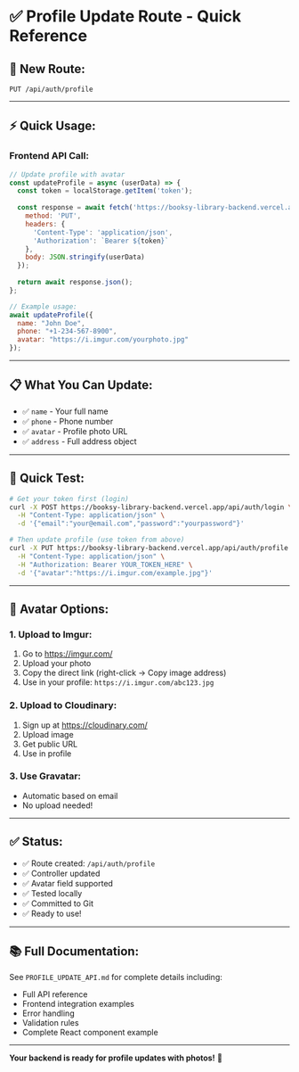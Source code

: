 # ✅ Profile Update Route - Quick Reference

## 🎯 **New Route:**

```
PUT /api/auth/profile
```

---

## ⚡ **Quick Usage:**

### **Frontend API Call:**

```javascript
// Update profile with avatar
const updateProfile = async (userData) => {
  const token = localStorage.getItem('token');
  
  const response = await fetch('https://booksy-library-backend.vercel.app/api/auth/profile', {
    method: 'PUT',
    headers: {
      'Content-Type': 'application/json',
      'Authorization': `Bearer ${token}`
    },
    body: JSON.stringify(userData)
  });
  
  return await response.json();
};

// Example usage:
await updateProfile({
  name: "John Doe",
  phone: "+1-234-567-8900",
  avatar: "https://i.imgur.com/yourphoto.jpg"
});
```

---

## 📋 **What You Can Update:**

- ✅ `name` - Your full name
- ✅ `phone` - Phone number
- ✅ `avatar` - Profile photo URL
- ✅ `address` - Full address object

---

## 🧪 **Quick Test:**

```bash
# Get your token first (login)
curl -X POST https://booksy-library-backend.vercel.app/api/auth/login \
  -H "Content-Type: application/json" \
  -d '{"email":"your@email.com","password":"yourpassword"}'

# Then update profile (use token from above)
curl -X PUT https://booksy-library-backend.vercel.app/api/auth/profile \
  -H "Content-Type: application/json" \
  -H "Authorization: Bearer YOUR_TOKEN_HERE" \
  -d '{"avatar":"https://i.imgur.com/example.jpg"}'
```

---

## 📸 **Avatar Options:**

### **1. Upload to Imgur:**
1. Go to https://imgur.com/
2. Upload your photo
3. Copy the direct link (right-click → Copy image address)
4. Use in your profile: `https://i.imgur.com/abc123.jpg`

### **2. Upload to Cloudinary:**
1. Sign up at https://cloudinary.com/
2. Upload image
3. Get public URL
4. Use in profile

### **3. Use Gravatar:**
- Automatic based on email
- No upload needed!

---

## ✅ **Status:**

- ✅ Route created: `/api/auth/profile`
- ✅ Controller updated
- ✅ Avatar field supported
- ✅ Tested locally
- ✅ Committed to Git
- ✅ Ready to use!

---

## 📚 **Full Documentation:**

See `PROFILE_UPDATE_API.md` for complete details including:
- Full API reference
- Frontend integration examples
- Error handling
- Validation rules
- Complete React component example

---

**Your backend is ready for profile updates with photos!** 🎉
